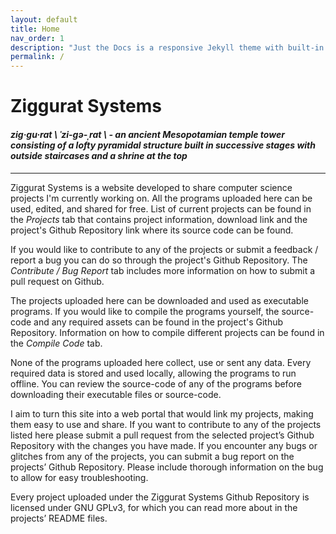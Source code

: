 ```yaml
---
layout: default
title: Home
nav_order: 1
description: "Just the Docs is a responsive Jekyll theme with built-in search that is easily customizable and hosted on GitHub Pages."
permalink: /
---
```


# Ziggurat Systems

#### *zig·gu·rat \ ˈzi-gə-ˌrat  \ - an ancient Mesopotamian temple tower consisting of a lofty pyramidal structure built in successive stages with outside staircases and a shrine at the top*

---

Ziggurat Systems is a website developed to share computer science projects I'm currently working on. All the programs uploaded here can be used, edited, and shared for free. List of current projects can be found in the *Projects* tab that contains project information, download link and the project's Github Repository link where its source code can be found.

If you would like to contribute to any of the projects or submit a feedback / report a bug you can do so through the project's Github Repository. The *Contribute / Bug Report* tab includes more information on how to submit a pull request on Github.

The projects uploaded here can be downloaded and used as executable programs. If you would like to compile the programs yourself, the source-code and any required assets can be found in the project's Github Repository. Information on how to compile different projects can be found in the *Compile Code* tab.

None of the programs uploaded here collect, use or sent any data. Every required data is stored and used locally, allowing the programs to run offline. You can review the source-code of any of the programs before downloading their executable files or source-code.

I aim to turn this site into a web portal that would link my projects, making them easy to use and share. If you want to contribute to any of the projects listed here please submit a pull request from the selected project’s Github Repository with the changes you have made. If you encounter any bugs or glitches from any of the projects, you can submit a bug report on the projects’ Github Repository. Please include thorough information on the bug to allow for easy troubleshooting.

Every project uploaded under the Ziggurat Systems Github Repository is licensed under GNU GPLv3, for which you can read more about in the projects’ README files.
